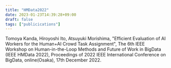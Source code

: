 ```yaml
---
title: "HMData2022"
date: 2023-01-23T14:39:28+09:00
draft: false
tags: ["publicications"]
---
```


Tomoya Kanda, Hiroyoshi Ito, Atsuyuki Morishima, "Efficient Evaluation of AI Workers for the Human+AI Crowd Task Assignment", The 6th IEEE Workshop on Human-in-the-Loop Methods and Future of Work in BigData (IEEE HMData 2022), Proceedings of 2022 IEEE International Conference on BigData, online(Osaka), 17th December 2022.